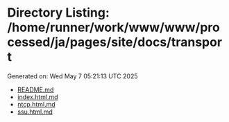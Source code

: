 # Directory Listing: /home/runner/work/www/www/processed/ja/pages/site/docs/transport
Generated on: Wed May  7 05:21:13 UTC 2025

- [README.md](README.md)
- [index.html.md](index.html.md)
- [ntcp.html.md](ntcp.html.md)
- [ssu.html.md](ssu.html.md)
